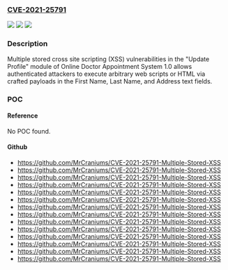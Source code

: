### [CVE-2021-25791](https://cve.mitre.org/cgi-bin/cvename.cgi?name=CVE-2021-25791)
![](https://img.shields.io/static/v1?label=Product&message=n%2Fa&color=blue)
![](https://img.shields.io/static/v1?label=Version&message=n%2Fa&color=blue)
![](https://img.shields.io/static/v1?label=Vulnerability&message=n%2Fa&color=brighgreen)

### Description

Multiple stored cross site scripting (XSS) vulnerabilities in the "Update Profile" module of Online Doctor Appointment System 1.0 allows authenticated attackers to execute arbitrary web scripts or HTML via crafted payloads in the First Name, Last Name, and Address text fields.

### POC

#### Reference
No POC found.

#### Github
- https://github.com/MrCraniums/CVE-2021-25791-Multiple-Stored-XSS
- https://github.com/MrCraniums/CVE-2021-25791-Multiple-Stored-XSS
- https://github.com/MrCraniums/CVE-2021-25791-Multiple-Stored-XSS
- https://github.com/MrCraniums/CVE-2021-25791-Multiple-Stored-XSS
- https://github.com/MrCraniums/CVE-2021-25791-Multiple-Stored-XSS
- https://github.com/MrCraniums/CVE-2021-25791-Multiple-Stored-XSS
- https://github.com/MrCraniums/CVE-2021-25791-Multiple-Stored-XSS
- https://github.com/MrCraniums/CVE-2021-25791-Multiple-Stored-XSS
- https://github.com/MrCraniums/CVE-2021-25791-Multiple-Stored-XSS
- https://github.com/MrCraniums/CVE-2021-25791-Multiple-Stored-XSS
- https://github.com/MrCraniums/CVE-2021-25791-Multiple-Stored-XSS
- https://github.com/MrCraniums/CVE-2021-25791-Multiple-Stored-XSS
- https://github.com/MrCraniums/CVE-2021-25791-Multiple-Stored-XSS
- https://github.com/MrCraniums/CVE-2021-25791-Multiple-Stored-XSS

